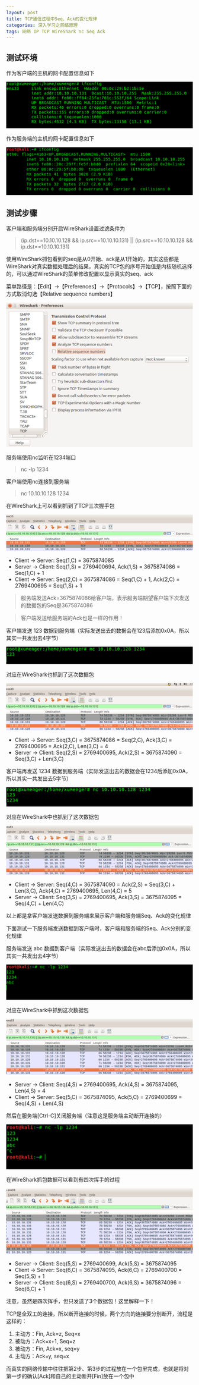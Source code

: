 ```yaml
---
layout: post
title: TCP通信过程中Seq、Ack的变化规律
categories: 深入学习之网络原理 
tags: 网络 IP TCP WireShark nc Seq Ack 
---
```


## 测试环境

作为客户端的主机的网卡配置信息如下

![](../media/image/2018-06-05/01.png)

作为服务端的主机的网卡配置信息如下

![](../media/image/2018-06-05/02.png)

## 测试步骤

客户端和服务端分别开启WireShark设置过滤条件为

>(ip.dst==10.10.10.128 && ip.src==10.10.10.131) || (ip.src==10.10.10.128  && ip.dst==10.10.10.131)

使用WireShark抓包看到的seq是从0开始、ack是从1开始的，其实这些都是WireShark对真实数据处理后的结果，真实的TCP包的序号开始值是内核随机选择的，可以通过WireShark的菜单修改配置以显示真实的seq、ack

菜单路径是：【Edit】->【Preferences】->【Protocols】->【TCP】，按照下面的方式取消勾选【Relative sequence numbers】

![](../media/image/2018-06-05/03.png)

服务端使用nc监听在1234端口

>nc -lp 1234

客户端使用nc连接到服务端

>nc 10.10.10.128 1234

在WireShark上可以看到抓到了TCP三次握手包

![](../media/image/2018-06-05/04.png)

* Client -> Server: Seq(1,C) = 3675874085
* Server -> Client: Seq(1,S) = 2769400694, Ack(1,S) = 3675874086 = Seq(1,C) + 1
* Client -> Server: Seq(2,C) = 3675874086 = Seq(1,C) + 1, Ack(2,C) = 2769400695 = Seq(1,S) + 1

>服务端发送Ack=3675874086给客户端，表示服务端期望客户端下次发送的数据包的Seq是3675874086

>客户端发送给服务端的Ack也是一样的作用！

客户端发送 123 数据到服务端（实际发送出去的数据会在123后添加0x0A，所以其实一共发出去4字节）

![](../media/image/2018-06-05/05.png)

对应在WireShark也抓到了这次数据包

![](../media/image/2018-06-05/06.png)

* Client -> Server: Seq(3,C) = 3675874086 = Seq(2,C), Ack(3,C) = 2769400695 = Ack(2,C), Len(3,C) = 4
* Server -> Client: Seq(2,S) = 2769400695, Ack(2,S) = 3675874090 = Seq(3,C) + Len(3,C)

客户端再发送 1234 数据到服务端（实际发送出去的数据会在1234后添加0x0A，所以其实一共发出去5字节）

![](../media/image/2018-06-05/07.png)

对应在WireShark中也抓到了这次数据包

![](../media/image/2018-06-05/08.png)

* Client -> Server: Seq(4,C) = 3675874090 = Ack(2,S) = Seq(3,C) + Len(3,C), Ack(4,C) = 2769400695, Len(4,C) = 5
* Server -> Client: Seq(3,S) = 2769400695, Ack(3,S) = 3675874095 = Seq(4,C) + Len(4,C)

以上都是拿客户端发送数据到服务端来展示客户端和服务端Seq、Ack的变化规律

下面测试一下服务端发送数据到客户端时，客户端和服务端的Seq、Ack分别的变化规律

服务端发送 abc 数据到客户端（实际发送出去的数据会在abc后添加0x0A，所以其实一共发出去4字节）

![](../media/image/2018-06-05/09.png)

对应在WireShark中抓到这次数据包

![](../media/image/2018-06-05/10.png)

* Server -> Client: Seq(4,S) = 2769400695, Ack(4,S) = 3675874095, Len(4,S) = 4
* Client -> Server: Seq(5,C) = 3675874095, Ack(5,C) = 2769400699 = Seq(4,S) + Len(4,S)

然后在服务端[Ctrl-C]关闭服务端（注意这是服务端主动断开连接的）

![](../media/image/2018-06-05/11.png)

在WireShark抓包数据可以看到有四次挥手的过程

![](../media/image/2018-06-05/12.png)

* Server -> Client: Seq(5,S) = 2769400699, Ack(5,S) = 3675874095
* Client -> Server: Seq(6,C) = 3675874095, Ack(6,C) = 2769400700 = Seq(5,S) + 1
* Server -> Client: Seq(6,S) = 2769400700, Ack(6,S) = 3675874096 = Seq(6,C) + 1

注意，虽然是四次挥手，但只发送了3个数据包！这里解释一下！

TCP是全双工的连接，所以断开连接的时候，两个方向的连接要分别断开，流程是这样的：

1. 主动方：Fin, Ack=z, Seq=x
2. 被动方：Ack=x+1, Seq=z
3. 被动方：Fin, Ack=x, seq=y
4. 主动方：Ack=y, seq=x

而真实的网络传输中往往把第2步、第3步的过程放在一个包里完成，也就是将对第一步的确认[Ack]和自己的主动断开[Fin]放在一个包中

